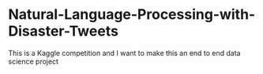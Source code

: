 # Natural-Language-Processing-with-Disaster-Tweets
This is a Kaggle competition and I want to make this an end to end data science project
